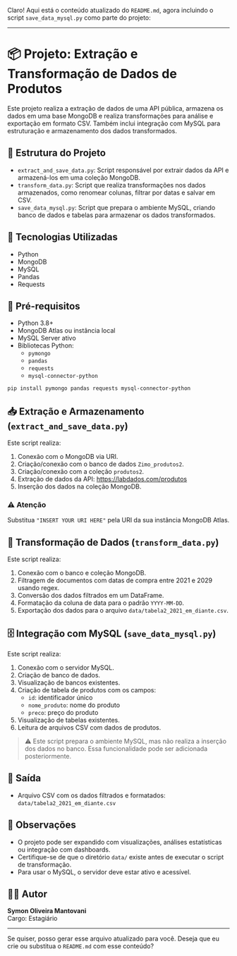 Claro! Aqui está o conteúdo atualizado do `README.md`, agora incluindo o script `save_data_mysql.py` como parte do projeto:

---

# 📦 Projeto: Extração e Transformação de Dados de Produtos

Este projeto realiza a extração de dados de uma API pública, armazena os dados em uma base MongoDB e realiza transformações para análise e exportação em formato CSV. Também inclui integração com MySQL para estruturação e armazenamento dos dados transformados.

## 🧩 Estrutura do Projeto

- `extract_and_save_data.py`: Script responsável por extrair dados da API e armazená-los em uma coleção MongoDB.
- `transform_data.py`: Script que realiza transformações nos dados armazenados, como renomear colunas, filtrar por datas e salvar em CSV.
- `save_data_mysql.py`: Script que prepara o ambiente MySQL, criando banco de dados e tabelas para armazenar os dados transformados.

## 🚀 Tecnologias Utilizadas

- Python
- MongoDB
- MySQL
- Pandas
- Requests

## 🔧 Pré-requisitos

- Python 3.8+
- MongoDB Atlas ou instância local
- MySQL Server ativo
- Bibliotecas Python:
  - `pymongo`
  - `pandas`
  - `requests`
  - `mysql-connector-python`

```bash
pip install pymongo pandas requests mysql-connector-python
```

## 📥 Extração e Armazenamento (`extract_and_save_data.py`)

Este script realiza:

1. Conexão com o MongoDB via URI.
2. Criação/conexão com o banco de dados `Zimo_produtos2`.
3. Criação/conexão com a coleção `produtos2`.
4. Extração de dados da API: https://labdados.com/produtos
5. Inserção dos dados na coleção MongoDB.

### ⚠️ Atenção

Substitua `"INSERT YOUR URI HERE"` pela URI da sua instância MongoDB Atlas.

## 🔄 Transformação de Dados (`transform_data.py`)

Este script realiza:

1. Conexão com o banco e coleção MongoDB.
2. Filtragem de documentos com datas de compra entre 2021 e 2029 usando regex.
3. Conversão dos dados filtrados em um DataFrame.
4. Formatação da coluna de data para o padrão `YYYY-MM-DD`.
5. Exportação dos dados para o arquivo `data/tabela2_2021_em_diante.csv`.

## 🗄️ Integração com MySQL (`save_data_mysql.py`)

Este script realiza:

1. Conexão com o servidor MySQL.
2. Criação de banco de dados.
3. Visualização de bancos existentes.
4. Criação de tabela de produtos com os campos:
   - `id`: identificador único
   - `nome_produto`: nome do produto
   - `preco`: preço do produto
5. Visualização de tabelas existentes.
6. Leitura de arquivos CSV com dados de produtos.

> ⚠️ Este script prepara o ambiente MySQL, mas não realiza a inserção dos dados no banco. Essa funcionalidade pode ser adicionada posteriormente.

## 📁 Saída

- Arquivo CSV com os dados filtrados e formatados: `data/tabela2_2021_em_diante.csv`

## 📌 Observações

- O projeto pode ser expandido com visualizações, análises estatísticas ou integração com dashboards.
- Certifique-se de que o diretório `data/` existe antes de executar o script de transformação.
- Para usar o MySQL, o servidor deve estar ativo e acessível.

## 🧑‍💻 Autor

**Symon Oliveira Mantovani**  
Cargo: Estagiário

---

Se quiser, posso gerar esse arquivo atualizado para você. Deseja que eu crie ou substitua o `README.md` com esse conteúdo?